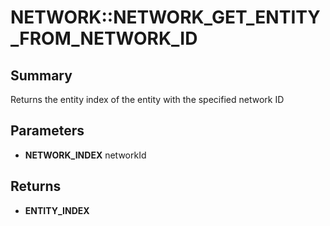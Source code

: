 # NETWORK::NETWORK_GET_ENTITY_FROM_NETWORK_ID

## Summary
Returns the entity index of the entity with the specified network ID

## Parameters
* **NETWORK_INDEX** networkId

## Returns
* **ENTITY_INDEX**